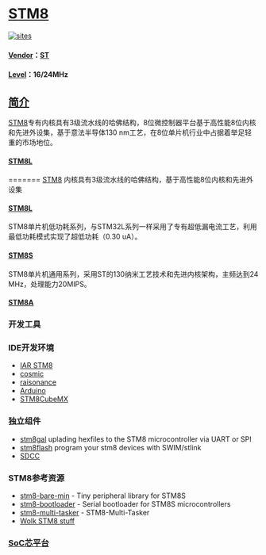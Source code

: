 ﻿# [STM8](https://github.com/SoCXin/STM8) 

[![sites](http://182.61.61.133/link/resources/SoC.png)](http://SoC.Xin)  

#### [Vendor](https://github.com/SoCXin/Vendor)：[ST](https://github.com/SoCXin/ST)
#### [Level](https://github.com/SoCXin/Level)：16/24MHz 

## [简介](https://github.com/SoCXin/STM8/wiki)

[STM8](https://github.com/SoCXin/STM8)专有内核具有3级流水线的哈佛结构，8位微控制器平台基于高性能8位内核和先进外设集，基于意法半导体130 nm工艺，在8位单片机行业中占据着举足轻重的市场地位。

#### [STM8L](https://github.com/SoCXin/STM8L) 
=======
[STM8](https://github.com/sochub/STM8) 内核具有3级流水线的哈佛结构，基于高性能8位内核和先进外设集

#### [STM8L](https://github.com/sochub/STM8L) 

STM8单片机低功耗系列，与STM32L系列一样采用了专有超低漏电流工艺，利用最低功耗模式实现了超低功耗（0.30 uA）。

#### [STM8S](https://github.com/SoCXin/STM8S) 

STM8单片机通用系列，采用ST的130纳米工艺技术和先进内核架构，主频达到24 MHz，处理能力20MIPS。

#### [STM8A](https://github.com/SoCXin/STM8A) 


### 开发工具

### IDE开发环境

* [IAR STM8](https://www.iar.com/iar-embedded-workbench/#!?architecture=STM8&currentTab=overview) 
* [cosmic](http://www.cosmicsoftware.com/stm8.php) 
* [raisonance](http://support.raisonance.com/content/ride)
* [Arduino](https://www.arduino.cc/) 
* [STM8CubeMX](https://www.st.com/zh/development-tools/stm8cubemx.html)

### 独立组件

* [stm8gal](https://github.com/gicking/stm8gal) 
uplading hexfiles to the STM8 microcontroller via UART or SPI
* [stm8flash](https://github.com/vdudouyt/stm8flash) 
program your stm8 devices with SWIM/stlink
* [SDCC](https://github.com/sochub/sdcc)

### STM8参考资源

* [stm8-bare-min](https://github.com/lujji/stm8-bare-min) - Tiny peripheral library for STM8S
* [stm8-bootloader](https://github.com/lujji/stm8-bootloader) - Serial bootloader for STM8S microcontrollers
* [stm8-multi-tasker](https://github.com/vsch/stm8-multi-tasker) - STM8-Multi-Tasker 
* [Wolk STM8 stuff](https://github.com/LonelyWolf/stm8)

###  [SoC芯平台](http://SoC.Xin) 
